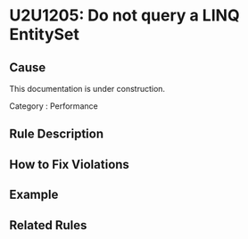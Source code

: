 # U2U1205: Do not query a LINQ EntitySet<T>

## Cause

This documentation is under construction.

Category : Performance

## Rule Description



## How to Fix Violations



## Example



## Related Rules

